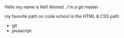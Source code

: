 Hello my name is Kefi Ahmed ..i'm a git master

my favorite path on code school is the HTML & CSS path

* git
* javascript
